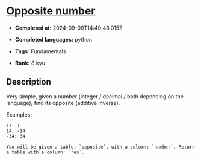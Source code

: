 # [Opposite number](https://www.codewars.com/kata/56dec885c54a926dcd001095)

- **Completed at:** 2024-09-09T14:40:48.015Z

- **Completed languages:** python

- **Tags:** Fundamentals

- **Rank:** 8 kyu

## Description

Very simple, given a number (integer / decimal / both depending on the language), find its opposite (additive inverse).

Examples:
```
1: -1
14: -14
-34: 34
```

~~~if:sql
You will be given a table: `opposite`, with a column: `number`. Return a table with a column: `res`.
~~~

